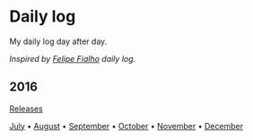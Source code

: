 # Daily log

My daily log day after day.

*Inspired by [Felipe Fialho](https://github.com/lfeh/dailylog) daily log.*

## 2016

[Releases](/releases/latest)

[July](/log/2016/07/README.md) • [August](/log/2016/08/README.md) • [September](/log/2016/09/README.md) • [October](/log/2016/10/README.md) • [November](/log/2016/11/README.md) • [December](/log/2016/12/README.md)
